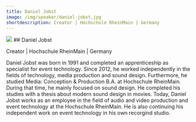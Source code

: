 ```yaml
---
title: Daniel Jobst
image: /img/speaker/daniel-jobst.jpg
shortdescription: Creator | Hochschule RheinMain | Germany
---
```

<img src="/img/speaker/daniel-jobst.jpg">
## Daniel Jobst

Creator | Hochschule RheinMain | Germany

Daniel Jobst was born in 1991 and completed an apprenticeship as specialist for event technology. Since 2012, he worked independently in the fields of technology, media production and sound design. Furthermore, he studied Media: Conception & Production B.A. at Hochschule RheinMain. During that time, he mainly focused on sound design. He completed his studies with a thesis about modern sound design in movies. Today, Daniel Jobst works as an employee in the field of audio and video production and event technology at the Hochschule RheinMain. He is also continuing his independent work on event technology in his own recorgind studio.
